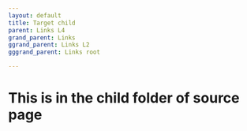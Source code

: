 ```yaml
---
layout: default
title: Target child
parent: Links L4
grand_parent: Links
ggrand_parent: Links L2
gggrand_parent: Links root

---
```


# This is in the child folder of source page
